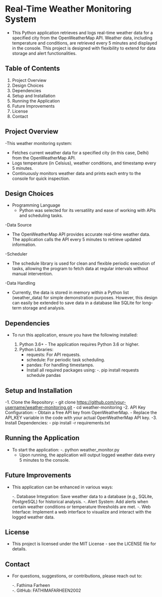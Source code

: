 # Real-Time Weather Monitoring System
- This Python application retrieves and logs real-time weather data for a specified city from the OpenWeatherMap API. Weather data, including temperature and conditions, are retrieved every 5 minutes and displayed in the console. This project is designed with flexibility to extend for data storage and alert functionalities.

## Table of Contents
1. Project Overview
2. Design Choices
3. Dependencies
4. Setup and Installation
5. Running the Application
6. Future Improvements
7. License
8. Contact

   
## Project Overview
-This weather monitoring system:

  - Fetches current weather data for a specified city (in this case, Delhi) from the OpenWeatherMap API.
  - Logs temperature (in Celsius), weather conditions, and timestamp every 5 minutes.
  - Continuously monitors weather data and prints each entry to the console for quick inspection.
  
## Design Choices
 - Programming Language
   - Python was selected for its versatility and ease of working with APIs and scheduling tasks.

-Data Source
 - The OpenWeatherMap API provides accurate real-time weather data. The application calls the API every 5 minutes to retrieve updated information.

-Scheduler
 - The schedule library is used for clean and flexible periodic execution of tasks, allowing the program to fetch data at regular intervals without manual intervention.

-Data Handling
 - Currently, the data is stored in memory within a Python list (weather_data) for simple demonstration purposes. However, this design can easily be extended to save data in a database like SQLite for long-term storage and analysis.

## Dependencies
 - To run this application, ensure you have the following installed:

    1. Python 3.6+ - The application requires Python 3.6 or higher.
    2. Python Libraries:
       - requests: For API requests.
       - schedule: For periodic task scheduling.
       - pandas: For handling timestamps.
       - Install all required packages using:
         -. pip install requests schedule pandas


## Setup and Installation
 -1. Clone the Repository:
    - git clone https://github.com/your-username/weather-monitoring.git
    - cd weather-monitoring
 -2. API Key Configuration:
    - Obtain a free API key from OpenWeatherMap.
    - Replace the API_KEY variable in the code with your actual OpenWeatherMap API key.
 -3. Install Dependencies:
    - pip install -r requirements.txt

## Running the Application
 - To start the application:
     -. python weather_monitor.py
      - Upon running, the application will output logged weather data every 5 minutes to the console.

## Future Improvements
- This application can be enhanced in various ways:

  -. Database Integration: Save weather data to a database (e.g., SQLite, PostgreSQL) for historical analysis.
  -. Alert System: Add alerts when certain weather conditions or temperature thresholds are met.
  -. Web Interface: Implement a web interface to visualize and interact with the logged weather data.

## License
 - This project is licensed under the MIT License - see the LICENSE file for details.

## Contact
 - For questions, suggestions, or contributions, please reach out to:

    -. Fathima Farheen  
    -. GitHub: FATHIMAFARHEEN2002
